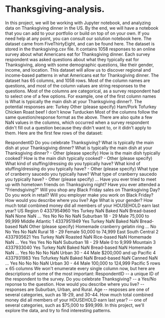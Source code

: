 # Thanksgiving-analysis. 
In this project, we will be working with Jupyter notebook, and analyzing data on Thanksgiving dinner in the US. By the end, we will have a notebook that you can add to your portfolio or build on top of on your own. If you need help at any point, you can consult our solution notebook here. The dataset came from FiveThirtyEight, and can be found here. 
The dataset is stored in the thanksgiving.csv file. It contains 1058 responses to an online survey about what Americans eat for Thanksgiving dinner. Each survey respondent was asked questions about what they typically eat for Thanksgiving, along with some demographic questions, like their gender, income, and location. This dataset will allow us to discover regional and income-based patterns in what Americans eat for Thanksgiving dinner.
The dataset has 65 columns, and 1058 rows. Most of the column names are questions, and most of the column values are string responses to the questions. Most of the columns are categorical, as a survey respondent had to select one of a few options. For example, one of the first column names is What is typically the main dish at your Thanksgiving dinner?. The potential responses are:
Turkey
Other (please specify)
Ham/Pork
Tofurkey
Chicken
Roast beef
I don't know
Turducken
Most of the columns follow the same question/response format as the above. There are also quite a few NaN values in the columns, which occurred when a survey respondent didn't fill out a question because they didn't want to, or it didn't apply to them.
Here are the first few rows of the dataset:

RespondentID
Do you celebrate Thanksgiving?
What is typically the main dish at your Thanksgiving dinner?
What is typically the main dish at your Thanksgiving dinner? - Other (please specify)
How is the main dish typically cooked?
How is the main dish typically cooked? - Other (please specify)
What kind of stuffing/dressing do you typically have?
What kind of stuffing/dressing do you typically have? - Other (please specify)
What type of cranberry saucedo you typically have?
What type of cranberry saucedo you typically have? - Other (please specify)
...
Have you ever tried to meet up with hometown friends on Thanksgiving night?
Have you ever attended a "Friendsgiving?"
Will you shop any Black Friday sales on Thanksgiving Day?
Do you work in retail?
Will you employer make you work on Black Friday?
How would you describe where you live?
Age
What is your gender?
How much total combined money did all members of your HOUSEHOLD earn last year?
US Region
0
4337954960
Yes
Turkey
NaN
Baked
NaN
Bread-based
NaN
None
NaN
...
Yes
No
No
No
NaN
Suburban
18 - 29
Male
75,000 to 99,999
Middle Atlantic
1
4337951949
Yes
Turkey
NaN
Baked
NaN
Bread-based
NaN
Other (please specify)
Homemade cranberry gelatin ring
...
No
No
Yes
No
NaN
Rural
18 - 29
Female
50,000 to 74,999
East South Central
2
4337935621
Yes
Turkey
NaN
Roasted
NaN
Rice-based
NaN
Homemade
NaN
...
Yes
Yes
Yes
No
NaN
Suburban
18 - 29
Male
0 to 9,999
Mountain
3
4337933040
Yes
Turkey
NaN
Baked
NaN
Bread-based
NaN
Homemade
NaN
...
Yes
No
No
No
NaN
Urban
30 - 44
Male
$200,000 and up
Pacific
4
4337931983
Yes
Tofurkey
NaN
Baked
NaN
Bread-based
NaN
Canned
NaN
...
Yes
No
No
No
NaN
Urban
30 - 44
Male
100,000 to 124,999
Pacific
5 rows × 65 columns
We won't enumerate every single column now, but here are descriptions of some of the most important:
RespondentID -- a unique ID of the respondent to the survey.
Do you celebrate Thanksgiving? -- a Yes/No reponse to the question.
How would you describe where you live? -- responses are Suburban, Urban, and Rural.
Age -- resposes are one of several categories, such as 18-29, and 30-44.
How much total combined money did all members of your HOUSEHOLD earn last year? -- one of several categories, such as $75,000 to $99,999.
In this project, we'll explore the data, and try to find interesting patterns.
